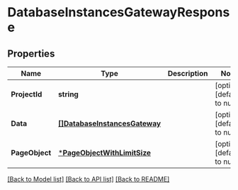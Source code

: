 # DatabaseInstancesGatewayResponse

## Properties
Name | Type | Description | Notes
------------ | ------------- | ------------- | -------------
**ProjectId** | **string** |  | [optional] [default to null]
**Data** | [**[]DatabaseInstancesGateway**](DatabaseInstancesGateway.md) |  | [optional] [default to null]
**PageObject** | [***PageObjectWithLimitSize**](PageObjectWithLimitSize.md) |  | [optional] [default to null]

[[Back to Model list]](../README.md#documentation-for-models) [[Back to API list]](../README.md#documentation-for-api-endpoints) [[Back to README]](../README.md)

